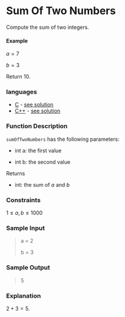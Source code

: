 # Sum Of Two Numbers

Compute the sum of two integers.

#### Example

$a = 7$

$b = 3$

Return $10$.

### languages

- [C](./C/Readme.md) - [see solution](./C/src/sumOfTwoNumbers.c)
- [C++](./C++/Readme.md) - [see solution](./C++/src/sumOfTwoNumbers.cpp)

### Function Description

`sumOfTwoNumbers` has the following parameters:

- int a: the first value

- int b: the second value

Returns

- int: the sum of $a$ and $b$

### Constraints

$1 \leq a,b \leq 1000$

### Sample Input

> a = 2
>
> b = 3

### Sample Output

> 5

### Explanation

$2 + 3 = 5$.
